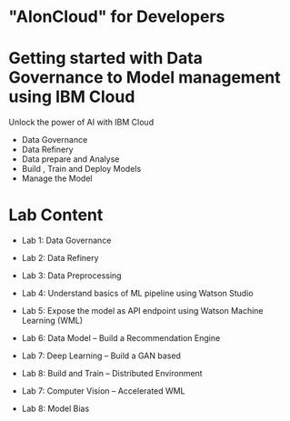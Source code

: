 # "AIonCloud" for Developers
# Getting started with Data Governance to Model management using IBM Cloud

Unlock the power of AI with IBM Cloud

  - Data Governance
  - Data Refinery 
  - Data prepare and Analyse
  - Build , Train and Deploy Models
  - Manage the Model

# Lab Content

  -  Lab 1:   Data Governance

  - Lab 2: Data Refinery

  - Lab 3: Data Preprocessing 

  - Lab 4: Understand basics of ML pipeline using Watson Studio

  - Lab 5: Expose the model as API endpoint using Watson Machine Learning (WML)

  - Lab 6: Data Model – Build a Recommendation Engine

  - Lab 7: Deep Learning – Build a GAN based

  - Lab 8: Build and Train – Distributed Environment

  - Lab 7: Computer Vision – Accelerated WML

  - Lab 8: Model Bias

 

